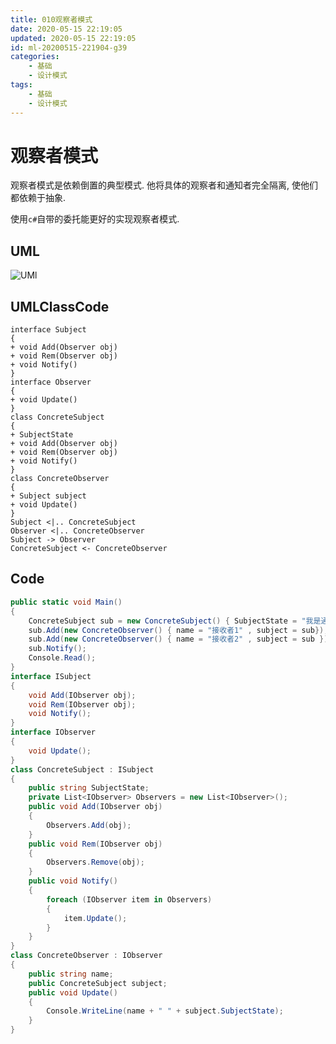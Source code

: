```yaml
---
title: 010观察者模式
date: 2020-05-15 22:19:05
updated: 2020-05-15 22:19:05
id: ml-20200515-221904-g39
categories:
	- 基础
	- 设计模式
tags: 
	- 基础
	- 设计模式
---
```


# 观察者模式

观察者模式是依赖倒置的典型模式. 他将具体的观察者和通知者完全隔离, 使他们都依赖于抽象.

使用`c#`自带的委托能更好的实现观察者模式.
<!--more-->
## UML

![UMl](http://www.plantuml.com/plantuml/png/fP112i8m44NtESKiMwGzGP6AUmMB1qYJARIqYIIJWgXtLyGXmRXp_T_y_vZMatGKbbcCXj0DKY5qePzGaRY93QnsrB3JkZZs7jsA3cm_bHoSSFaT72oDmxKenIFfPJ8MdozQ4hunDKllOM-DSaYOAB1EHo_qRwDyYkbq2_ndF_TaehdNzRSjLwLXxEVBQXi_mH1dJPLxjMXqMEOd)

## UMLClassCode

```
interface Subject
{
+ void Add(Observer obj)
+ void Rem(Observer obj)
+ void Notify()
}
interface Observer
{
+ void Update()
}
class ConcreteSubject
{
+ SubjectState
+ void Add(Observer obj)
+ void Rem(Observer obj)
+ void Notify()
}
class ConcreteObserver
{
+ Subject subject
+ void Update()
}
Subject <|.. ConcreteSubject
Observer <|.. ConcreteObserver
Subject -> Observer
ConcreteSubject <- ConcreteObserver
```

## Code

```C#
public static void Main()
{
    ConcreteSubject sub = new ConcreteSubject() { SubjectState = "我是通知发送者" };
    sub.Add(new ConcreteObserver() { name = "接收者1" , subject = sub});
    sub.Add(new ConcreteObserver() { name = "接收者2" , subject = sub });
    sub.Notify();
    Console.Read();
}
interface ISubject
{
    void Add(IObserver obj);
    void Rem(IObserver obj);
    void Notify();
}
interface IObserver
{
    void Update();
}
class ConcreteSubject : ISubject
{
    public string SubjectState;
    private List<IObserver> Observers = new List<IObserver>();
    public void Add(IObserver obj)
    {
        Observers.Add(obj);
    }
    public void Rem(IObserver obj)
    {
        Observers.Remove(obj);
    }
    public void Notify()
    {
        foreach (IObserver item in Observers)
        {
            item.Update();
        }
    }
}
class ConcreteObserver : IObserver
{
    public string name;
    public ConcreteSubject subject;
    public void Update()
    {
        Console.WriteLine(name + " " + subject.SubjectState);
    }
}
```